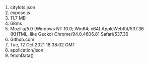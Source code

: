 1. citylots.json
2. expose.js
3. 11.7 MB
4. 68ms
5. Mozilla/5.0 (Windows NT 10.0; Win64; x64) AppleWebKit/537.36 (KHTML, like Gecko) Chrome/94.0.4606.81 Safari/537.36
6. Github.com
7. Tue, 12 Oct 2021 18:38:02 GMT
8. application/json
9. fetchData()